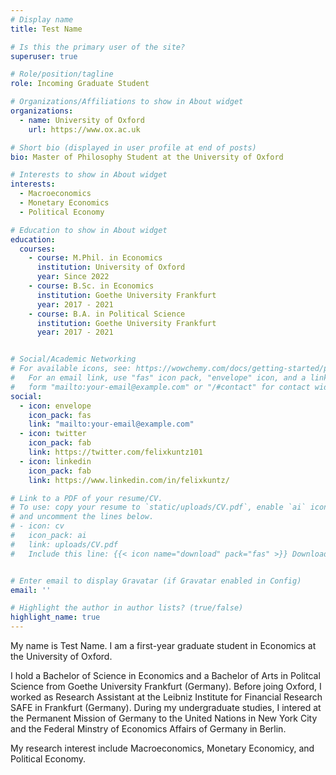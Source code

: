 ```yaml
---
# Display name
title: Test Name

# Is this the primary user of the site?
superuser: true

# Role/position/tagline
role: Incoming Graduate Student

# Organizations/Affiliations to show in About widget
organizations:
  - name: University of Oxford
    url: https://www.ox.ac.uk

# Short bio (displayed in user profile at end of posts)
bio: Master of Philosophy Student at the University of Oxford

# Interests to show in About widget
interests:
  - Macroeconomics
  - Monetary Economics
  - Political Economy

# Education to show in About widget
education:
  courses:
    - course: M.Phil. in Economics
      institution: University of Oxford
      year: Since 2022
    - course: B.Sc. in Economics
      institution: Goethe University Frankfurt
      year: 2017 - 2021
    - course: B.A. in Political Science
      institution: Goethe University Frankfurt
      year: 2017 - 2021


# Social/Academic Networking
# For available icons, see: https://wowchemy.com/docs/getting-started/page-builder/#icons
#   For an email link, use "fas" icon pack, "envelope" icon, and a link in the
#   form "mailto:your-email@example.com" or "/#contact" for contact widget.
social:
  - icon: envelope
    icon_pack: fas
    link: "mailto:your-email@example.com"
  - icon: twitter
    icon_pack: fab
    link: https://twitter.com/felixkuntz101
  - icon: linkedin
    icon_pack: fab
    link: https://www.linkedin.com/in/felixkuntz/

# Link to a PDF of your resume/CV.
# To use: copy your resume to `static/uploads/CV.pdf`, enable `ai` icons in `params.toml`,
# and uncomment the lines below.
# - icon: cv
#   icon_pack: ai
#   link: uploads/CV.pdf
#   Include this line: {{< icon name="download" pack="fas" >}} Download my {{< staticref "uploads/CV.pdf" "newtab" >}}CV{{< /staticref >}}.


# Enter email to display Gravatar (if Gravatar enabled in Config)
email: ''

# Highlight the author in author lists? (true/false)
highlight_name: true
---
```


My name is Test Name. I am a first-year graduate student in Economics at the University of Oxford. 

I hold a Bachelor of Science in Economics and a Bachelor of Arts in Politcal Science from Goethe University Frankfurt (Germany). Before joing Oxford, I worked as Research Assistant at the Leibniz Institute for Financial Research SAFE in Frankfurt (Germany). During my undergraduate studies, I intered at the Permanent Mission of Germany to the United Nations in New York City and the Federal Minstry of Economics Affairs of Germany in Berlin.

My research interest include Macroeconomics, Monetary Economicy, and Political Economy.
